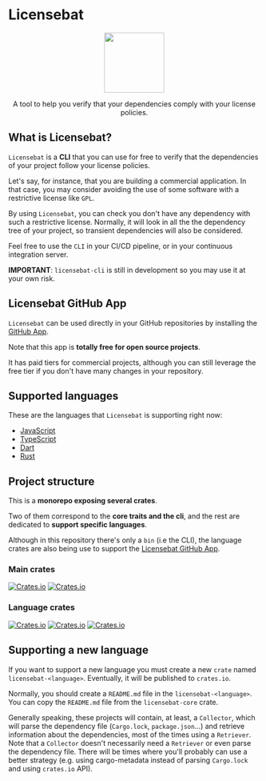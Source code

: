 # Licensebat

<div align="center">
<img src="https://licensebat.com/images/not_used/logo_orange.png" width="120">
<p>A tool to help you verify that your dependencies comply with your license policies.</p>
</div>

## What is Licensebat?

`Licensebat` is a **CLI** that you can use for free to verify that the dependencies of your project follow your license policies.

Let's say, for instance, that you are building a commercial application. In that case, you may consider avoiding the use of some software with a restrictive license like `GPL`.

By using `Licensebat`, you can check you don't have any dependency with such a restrictive license. Normally, it will look in all the the dependency tree of your project, so transient dependencies will also be considered.

Feel free to use the `CLI` in your CI/CD pipeline, or in your continuous integration server.

**IMPORTANT**: `licensebat-cli` is still in development so you may use it at your own risk.

## Licensebat GitHub App

`Licensebat` can be used directly in your GitHub repositories by installing the [GitHub App](https://github.com/marketplace/licensebat).

Note that this app is **totally free for open source projects**.

It has paid tiers for commercial projects, although you can still leverage the free tier if you don't have many changes in your repository.

## Supported languages

These are the languages that `Licensebat` is supporting right now:

- [JavaScript](./licensebat-js/README.md)
- [TypeScript](./licensebat-js/README.md)
- [Dart](./licensebat-dart/README.md)
- [Rust](./licensebat-rust/README.md)

## Project structure

This is a **monorepo exposing several crates**.

Two of them correspond to the **core traits and the cli**, and the rest are dedicated to **support specific languages**.

Although in this repository there's only a `bin` (i.e the CLI), the language crates are also being use to support the [Licensebat GitHub App](https://github.com/marketplace/licensebat).

### Main crates

[![Crates.io](https://img.shields.io/crates/v/licensebat-core?label=licensebat-core&style=flat-square)](https://crates.io/crates/licensebat-core)
[![Crates.io](https://img.shields.io/crates/v/licensebat-cli?label=licensebat-cli&style=flat-square)](https://crates.io/crates/licensebat-cli)

### Language crates

[![Crates.io](https://img.shields.io/crates/v/licensebat-js?label=licensebat-js&style=flat-square)](https://crates.io/crates/licensebat-js)
[![Crates.io](https://img.shields.io/crates/v/licensebat-dart?label=licensebat-dart&style=flat-square)](https://crates.io/crates/licensebat-dart)
[![Crates.io](https://img.shields.io/crates/v/licensebat-rust?label=licensebat-rust&style=flat-square)](https://crates.io/crates/licensebat-rust)

## Supporting a new language

If you want to support a new language you must create a new `crate` named `licensebat-<language>`. Eventually, it will be published to `crates.io`.

Normally, you should create a `README.md` file in the `licensebat-<language>`. You can copy the `README.md` file from the `licensebat-core` crate.

Generally speaking, these projects will contain, at least, a `Collector`, which will parse the dependency file (`Cargo.lock`, `package.json`...) and retrieve information about the dependencies, most of the times using a `Retriever`. Note that a `Collector` doesn't necessarily need a `Retriever` or even parse the dependency file. There will be times where you'll probably can use a better strategy (e.g. using cargo-metadata instead of parsing `Cargo.lock` and using `crates.io` API).
